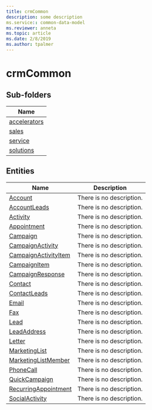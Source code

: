 ```yaml
---
title: crmCommon
description: some description
ms.service:: common-data-model
ms.reviewer: anneta
ms.topic: article
ms.date: 2/8/2019
ms.author: tpalmer
---
```


# crmCommon

## Sub-folders

|Name|
|---|
|[accelerators](accelerators/overview.md)|
|[sales](sales/overview.md)|
|[service](service/overview.md)|
|[solutions](solutions/overview.md)|



## Entities

|Name|Description|
|---|---|
|[Account](Account.md)|There is no description.|
|[AccountLeads](AccountLeads.md)|There is no description.|
|[Activity](Activity.md)|There is no description.|
|[Appointment](Appointment.md)|There is no description.|
|[Campaign](Campaign.md)|There is no description.|
|[CampaignActivity](CampaignActivity.md)|There is no description.|
|[CampaignActivityItem](CampaignActivityItem.md)|There is no description.|
|[CampaignItem](CampaignItem.md)|There is no description.|
|[CampaignResponse](CampaignResponse.md)|There is no description.|
|[Contact](Contact.md)|There is no description.|
|[ContactLeads](ContactLeads.md)|There is no description.|
|[Email](Email.md)|There is no description.|
|[Fax](Fax.md)|There is no description.|
|[Lead](Lead.md)|There is no description.|
|[LeadAddress](LeadAddress.md)|There is no description.|
|[Letter](Letter.md)|There is no description.|
|[MarketingList](MarketingList.md)|There is no description.|
|[MarketingListMember](MarketingListMember.md)|There is no description.|
|[PhoneCall](PhoneCall.md)|There is no description.|
|[QuickCampaign](QuickCampaign.md)|There is no description.|
|[RecurringAppointment](RecurringAppointment.md)|There is no description.|
|[SocialActivity](SocialActivity.md)|There is no description.|
